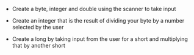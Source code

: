 - Create a byte, integer and double using the scanner to take input
- Create an integer that is the result of dividing your byte by a number selected by the user

- Create a long by taking input from the user for a short and multiplying that by another short
